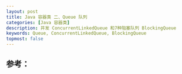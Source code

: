 ```yaml
---
layout: post
title: Java 容器类 二、Queue 队列
categories: [Java 容器类]
description: 并发 ConcurrentLinkedQueue 和7种阻塞队列 BlockingQueue
keywords: Queue, ConcurrentLinkedQueue, BlockingQueue
topmost: false
---
```










## 参考：

